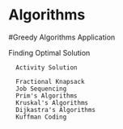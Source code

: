 # Algorithms

#Greedy Algorithms
Application

  Finding Optimal Solution
  
      Activity Solution
      
      Fractional Knapsack
      Job Sequencing
      Prim's Algorithms
      Kruskal's Algorithms
      Dijkastra's Algorithms
      Kuffman Coding

